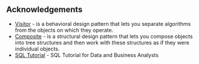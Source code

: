 ## Acknowledgements

- [Visitor](https://refactoring.guru/design-patterns/visitor) - is a behavioral design pattern that lets you separate
  algorithms from the objects on which they operate.
- [Composite](https://refactoring.guru/design-patterns/composite) - is a structural design pattern that lets you compose
  objects into tree structures and then work with these structures as if they were individual objects.
- [SQL Tutorial](https://www.coginiti.co/tutorials/introduction/) - SQL Tutorial for Data and Business Analysts